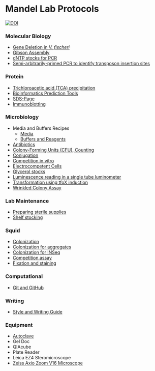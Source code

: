 # Mandel Lab Protocols

[![DOI](https://zenodo.org/badge/53515435.svg)](https://zenodo.org/badge/latestdoi/53515435)

### Molecular Biology
- [Gene Deletion in *V. fischeri*](files/gene-deletion.md)
- [Gibson Assembly](files/gibson-assembly.md)
- [dNTP stocks for PCR](files/molecular-dntps.md)
- [Semi-arbitrarily-primed PCR to identify transposon insertion sites](files/arbitrarily-primed-pcr.md)

### Protein
- [Trichloroacetic acid (TCA) precipitation](files/tca.precipitation.md)
- [Bioinformatics Prediction Tools](files/protein-domain-prediction.md)
- [SDS-Page](files/sds-page.md)
- [Immunoblotting](files/immunoblotting.md)

### Microbiology
- Media and Buffers Recipes
  - [Media](files/media.md)
  - [Buffers and Reagents](files/buffers.md)
- [Antibiotics](files/antibiotics.md)
- [Colony-Forming Units (CFU), Counting](files/cfu-spots.md)
- [Conjugation](files/conjugation.md)
- [Competition in vitro](files/competition-in-vitro.md)
- [Electrocompetent Cells](files/electrocompetent-cells.md)
- [Glycerol stocks](files/glycerol-stocks.md)
- [Luminescence reading in a single tube luminometer](files/luminometer.md)
- [Transformation using tfoX induction](files/tfox-transformation.md)
- [Wrinkled Colony Assay](files/wrinkled-colony-assay.md)

### Lab Maintenance
- [Preparing sterile supplies](files/preparing-sterile-lab-supplies.md)
- [Shelf stocking](files/shelf-stocking-protocol.md)

### Squid
- [Colonization](files/squid-colonization.md)
- [Colonization for aggregates](files/squid-colonization-aggregates.md)
- [Colonization for INSeq](files/squid-colonization-inseq.md)
- [Competition assay](files/squid-competitions.md)
- [Fixation and staining](files/squid-fix-stain.md)

### Computational
- [Git and GitHub](files/git-github.md)

### Writing
- [Style and Writing Guide](files/style.md)

### Equipment
- [Autoclave](files/autoclave.md)
- Gel Doc
- QIAcube
- Plate Reader
- Leica EZ4 Steromicroscope
- [Zeiss Axio Zoom V16 Microscope](files/zeiss_scope.md)
